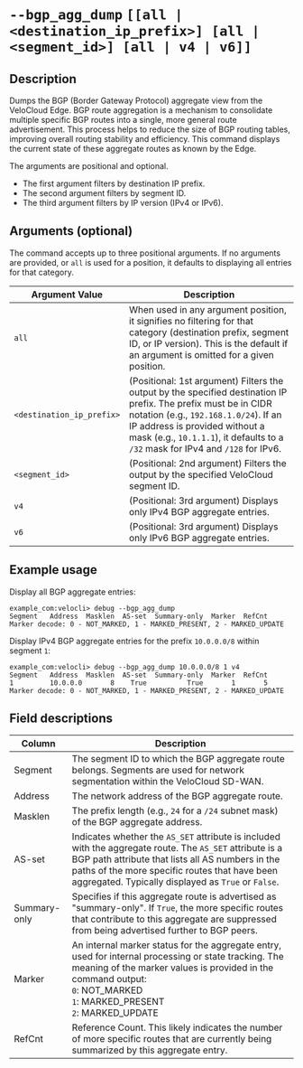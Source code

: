#	`--bgp_agg_dump` `[[all | <destination_ip_prefix>] [all | <segment_id>] [all | v4 | v6]]`

##	Description
Dumps the BGP (Border Gateway Protocol) aggregate view from the VeloCloud Edge. BGP route aggregation is a mechanism to consolidate multiple specific BGP routes into a single, more general route advertisement. This process helps to reduce the size of BGP routing tables, improving overall routing stability and efficiency. This command displays the current state of these aggregate routes as known by the Edge.

The arguments are positional and optional.
- The first argument filters by destination IP prefix.
- The second argument filters by segment ID.
- The third argument filters by IP version (IPv4 or IPv6).

##  Arguments (optional)
The command accepts up to three positional arguments. If no arguments are provided, or `all` is used for a position, it defaults to displaying all entries for that category.

| Argument Value | Description |
|---|---|
| `all` | When used in any argument position, it signifies no filtering for that category (destination prefix, segment ID, or IP version). This is the default if an argument is omitted for a given position. |
| `<destination_ip_prefix>` | (Positional: 1st argument) Filters the output by the specified destination IP prefix. The prefix must be in CIDR notation (e.g., `192.168.1.0/24`). If an IP address is provided without a mask (e.g., `10.1.1.1`), it defaults to a `/32` mask for IPv4 and `/128` for IPv6. |
| `<segment_id>` | (Positional: 2nd argument) Filters the output by the specified VeloCloud segment ID. |
| `v4` | (Positional: 3rd argument) Displays only IPv4 BGP aggregate entries. |
| `v6` | (Positional: 3rd argument) Displays only IPv6 BGP aggregate entries. |

##  Example usage
Display all BGP aggregate entries:
```
example_com:velocli> debug --bgp_agg_dump
Segment   Address  Masklen  AS-set  Summary-only  Marker  RefCnt
Marker decode: 0 - NOT_MARKED, 1 - MARKED_PRESENT, 2 - MARKED_UPDATE
```

Display IPv4 BGP aggregate entries for the prefix `10.0.0.0/8` within segment `1`:
```
example_com:velocli> debug --bgp_agg_dump 10.0.0.0/8 1 v4
Segment   Address  Masklen  AS-set  Summary-only  Marker  RefCnt
1         10.0.0.0       8    True          True       1       5
Marker decode: 0 - NOT_MARKED, 1 - MARKED_PRESENT, 2 - MARKED_UPDATE
```

##  Field descriptions
| Column | Description |
|---|---|
| Segment | The segment ID to which the BGP aggregate route belongs. Segments are used for network segmentation within the VeloCloud SD-WAN. |
| Address | The network address of the BGP aggregate route. |
| Masklen | The prefix length (e.g., `24` for a `/24` subnet mask) of the BGP aggregate address. |
| AS-set | Indicates whether the `AS_SET` attribute is included with the aggregate route. The `AS_SET` attribute is a BGP path attribute that lists all AS numbers in the paths of the more specific routes that have been aggregated. Typically displayed as `True` or `False`. |
| Summary-only | Specifies if this aggregate route is advertised as "summary-only". If `True`, the more specific routes that contribute to this aggregate are suppressed from being advertised further to BGP peers. |
| Marker | An internal marker status for the aggregate entry, used for internal processing or state tracking. The meaning of the marker values is provided in the command output: <br> `0`: NOT_MARKED <br> `1`: MARKED_PRESENT <br> `2`: MARKED_UPDATE |
| RefCnt | Reference Count. This likely indicates the number of more specific routes that are currently being summarized by this aggregate entry. |